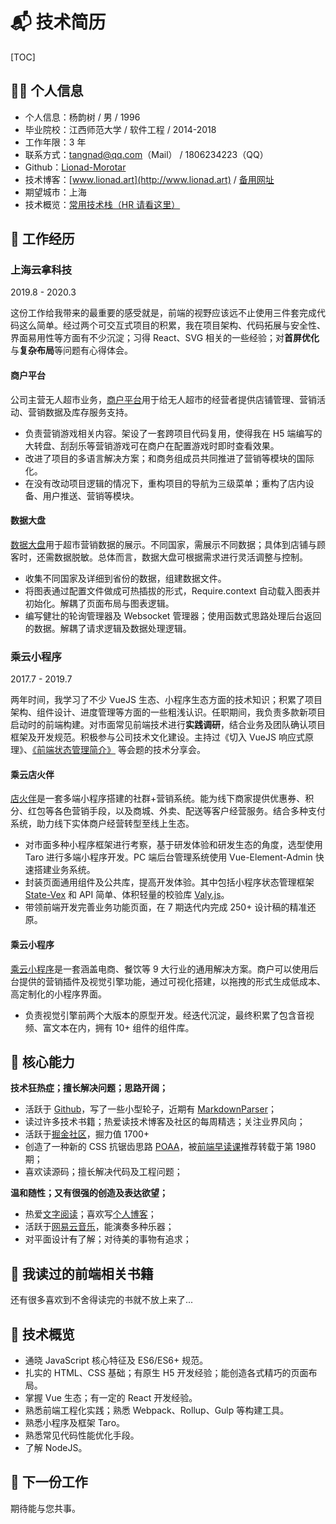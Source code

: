 # 📬 技术简历

<style>
    body.h1_content_技术简历 #valine-vuepress-comment {
        display: none;
    }
</style>

[TOC]

## 👨‍🚀 个人信息

* 个人信息：杨韵树 / 男 / 1996
* 毕业院校：江西师范大学 / 软件工程 / 2014-2018
* 工作年限：3 年
* 联系方式：tangnad@qq.com（Mail） / 1806234223（QQ）
* Github：[Lionad-Morotar](https://github.com/Lionad-Morotar)
* 技术博客：[www.lionad.art](http://www.lionad.art) / [备用网址](https://mgear-blogs.obs-website.cn-east-3.myhuaweicloud.com/)
* 期望城市：上海
* 技术概览：[常用技术栈（HR 请看这里）](/articles/gists/resume.html#🔨-技术概览)

## 🛫 工作经历

### 上海云拿科技

2019.8 - 2020.3

这份工作给我带来的最重要的感受就是，前端的视野应该远不止使用三件套完成代码这么简单。经过两个可交互式项目的积累，我在项目架构、代码拓展与安全性、界面易用性等方面有不少沉淀；习得 React、SVG 相关的一些经验；对**首屏优化**与**复杂布局**等问题有心得体会。

#### 商户平台

公司主营无人超市业务，[商户平台](/articles/gists/resume-prepare/commercial-platform.html)用于给无人超市的经营者提供店铺管理、营销活动、营销数据及库存服务支持。

* 负责营销游戏相关内容。架设了一套跨项目代码复用，使得我在 H5 端编写的大转盘、刮刮乐等营销游戏可在商户在配置游戏时即时查看效果。
* 改进了项目的多语言解决方案；和商务组成员共同推进了营销等模块的国际化。
* 在没有改动项目逻辑的情况下，重构项目的导航为三级菜单；重构了店内设备、用户推送、营销等模块。

#### 数据大盘

[数据大盘](/articles/gists/resume-prepare/shop-data.html)用于超市营销数据的展示。不同国家，需展示不同数据；具体到店铺与顾客时，还需数据脱敏。总体而言，数据大盘可根据需求进行灵活调整与控制。

* 收集不同国家及详细到省份的数据，组建数据文件。
* 将图表通过配置文件做成可热插拔的形式，Require.context 自动载入图表并初始化。解耦了页面布局与图表逻辑。
* 编写健壮的轮询管理器及 Websocket 管理器；使用函数式思路处理后台返回的数据。解耦了请求逻辑及数据处理逻辑。

### 乘云小程序

2017.7 - 2019.7

两年时间，我学习了不少 VueJS 生态、小程序生态方面的技术知识；积累了项目架构、组件设计、进度管理等方面的一些粗浅认识。任职期间，我负责多款新项目启动时的前端构建。对市面常见前端技术进行**实践调研**，结合业务及团队确认项目框架及开发规范。积极参与公司技术文化建设。主持过《切入 VueJS 响应式原理》、[《前端状态管理简介》](https://resume-assets.obs-website.cn-east-3.myhuaweicloud.com/%E5%89%8D%E7%AB%AF%E7%8A%B6%E6%80%81%E7%AE%A1%E7%90%86%E7%AE%80%E4%BB%8B.pptx) 等会题的技术分享会。

#### 乘云店火伴

[店火伴](http://www.takecloud.cn/home/shopPartner)是一套多端小程序搭建的社群+营销系统。能为线下商家提供优惠券、积分、红包等各色营销手段，以及商城、外卖、配送等客户经营服务。结合多种支付系统，助力线下实体商户经营转型至线上生态。

* 对市面多种小程序框架进行考察，基于研发体验和研发生态的角度，选型使用 Taro 进行多端小程序开发。PC 端后台管理系统使用 Vue-Element-Admin 快速搭建业务系统。
* 封装页面通用组件及公共库，提高开发体验。其中包括小程序状态管理框架 [State-Vex](https://github.com/takecloud/state-vex) 和 API 简单、体积轻量的校验库 [Valy.js](https://github.com/takecloud/valy)。
* 带领前端开发完善业务功能页面，在 7 期迭代内完成 250+ 设计稿的精准还原。

#### 乘云小程序

[乘云小程序](/articles/gists/resume-prepare/takecloud.html)是一套涵盖电商、餐饮等 9 大行业的通用解决方案。商户可以使用后台提供的营销插件及视觉引擎功能，通过可视化搭建，以拖拽的形式生成低成本、高定制化的小程序界面。

* 负责视觉引擎前两个大版本的原型开发。经迭代沉淀，最终积累了包含音视频、富文本在内，拥有 10+ 组件的组件库。

## 💖 核心能力

**技术狂热症；擅长解决问题；思路开阔；**

* 活跃于 [Github](https://github.com/Lionad-Morotar)，写了一些小型轮子，近期有 [MarkdownParser](https://github.com/Lionad-Morotar/read-source-code/tree/master/module/markdown-parser)；
* 读过许多技术书籍；热爱读技术博客及社区的每周精选；关注业界风向；
* 活跃于[掘金社区](https://juejin.im/user/289926800227694)，掘力值 1700+
* 创造了一种新的 CSS 抗锯齿思路 [POAA](https://juejin.im/post/6844904180776173581)，被[前端早读课](https://mp.weixin.qq.com/profile?src=3&timestamp=1596562383&ver=1&signature=07VDeMiUAG0av39cka13COjcq44y7n*Dm-SQWhg5*7EXWFNrljOrwLHppSHEyIt79pg3qdfkzbf7IcjfnYQi1A==)推荐转载于第 1980 期；
* 喜欢读源码；擅长解决代码及工程问题；

**温和随性；又有很强的创造及表达欲望；**

* 热爱[文字阅读](https://book.douban.com/people/lionad/collect)；喜欢写[个人博客](https://mgear-blogs.obs-website.cn-east-3.myhuaweicloud.com/)；
* 活跃于[网易云音乐](https://music.163.com/#/user/home?id=64236446)，能演奏多种乐器；
* 对平面设计有了解；对待美的事物有追求；

## 📕 我读过的前端相关书籍

<Commend
    type="title"
    src="https://cdn.jsdelivr.net/gh/Lionad-Morotar/blog-cdn/image/books/20200805015516.png"
    :callouts="[
        '《Webpack 实战：入门、进阶与调优》',
        '居玉皓 著 / 机械工业出版社 / 2019-6',
        'https://book.douban.com/subject/34430881/'
    ]"
/>

<Commend
    type="title"
    src="https://cdn.jsdelivr.net/gh/Lionad-Morotar/blog-cdn/image/books/20200805182455.png"
    :callouts="[
        '《JavaScript 之美》',
        'Anton Kovalyov / 杜春晓/司伟伟 / 中国电力出版社 / 2017-12-1',
        'https://book.douban.com/subject/28524769/'
    ]"
/>

<Commend
    type="title"
    src="https://cdn.jsdelivr.net/gh/Lionad-Morotar/blog-cdn/image/books/20200805182755.png"
    :callouts="[
        '《大教堂与集市》',
        'Eric S·Raymond / 卫剑钒 / 中国电力出版社 / 2014-5',
        'https://book.douban.com/subject/25881855/'
    ]"
/>

<Commend
    type="title"
    src="https://cdn.jsdelivr.net/gh/Lionad-Morotar/blog-cdn/image/books/20200805182951.png"
    :callouts="[
        '《计算机科学精粹》',
        '沃德斯顿·费雷拉·菲尔多 / 蒋楠 / 人民邮电出版社 / 2019-1',
        'https://book.douban.com/subject/30382590/'
    ]"
/>

<Commend
    type="title"
    src="https://cdn.jsdelivr.net/gh/Lionad-Morotar/blog-cdn/image/books/20200805183056.png"
    :callouts="[
        '《SEO 实战宝典》',
        '丁士锋 / 人民邮电出版社 / 2015-4-1',
        'https://book.douban.com/subject/26676942/'
    ]"
/>

<Commend
    type="title"
    caption="《我写我型》"
/>

<Commend
    type="title"
    caption="《艺术·设计的色彩构成》"
/>

<Commend
    type="title"
    caption="《艺术·设计的平面构成》"
/>

<Commend
    type="title"
    caption="《排版技术》"
/>

<Commend
    type="title"
    caption="《治字百方》"
/>

<Commend
    type="title"
    caption="《超越平凡的平面设计》"
/>

<Commend
    type="title"
    caption="《CSS 设计彻底研究》"
/>

<Commend
    type="title"
    src="https://cdn.jsdelivr.net/gh/Lionad-Morotar/blog-cdn/image/books/20200805183510.png"
    :callouts="[
        '《JavaScript 忍者秘籍》',
        'John Resig/Bear Bibeault / 徐涛 / 人民邮电出版社 / 2015-10',
        'https://book.douban.com/subject/26638316/'
    ]"
/>

<Commend
    type="title"
    src="https://cdn.jsdelivr.net/gh/Lionad-Morotar/blog-cdn/image/books/20200805183627.png"
    :callouts="[
        '《JavaScript 语言精粹》',
        'Douglas Crockford / 赵泽欣/鄢学鹍 / 电子工业出版社 / 2009-4',
        'https://book.douban.com/subject/3590768/'
    ]"
/>

<Commend
    type="title"
    src="https://cdn.jsdelivr.net/gh/Lionad-Morotar/blog-cdn/image/books/20200805183735.png"
    :callouts="[
        '《前端工程化：体系设计与实践》',
        '周俊鹏 / 电子工业出版社 / 2018-1',
        'https://book.douban.com/subject/27605366/'
    ]"
/>

<Commend
    type="title"
    src="https://cdn.jsdelivr.net/gh/Lionad-Morotar/blog-cdn/image/books/20200805183829.png"
    :callouts="[
        '《JavaScript 面向对象精要》',
        '尼古拉斯·泽卡斯 / 胡世杰 / 人民邮电出版社 / 2015-4',
        'https://book.douban.com/subject/26352658/'
    ]"
/>

<Commend
    type="title"
    src="https://cdn.jsdelivr.net/gh/Lionad-Morotar/blog-cdn/image/books/20200805183921.png"
    :callouts="[
        '《JavaScript 启示录》',
        'Cody Lindley / 徐涛 / 人民邮电出版社 / 2014-3-1',
        'https://book.douban.com/subject/25837367/'
    ]"
/>

<Commend
    type="title"
    src="https://cdn.jsdelivr.net/gh/Lionad-Morotar/blog-cdn/image/books/20200805184009.png"
    :callouts="[
        '《编写可维护的 JavaScript》',
        '扎卡斯 / 李晶/郭凯/张散集 / 人民邮电出版社 / 2013-4',
        'https://book.douban.com/subject/21792530/'
    ]"
/>

<Commend
    type="title"
    src="https://cdn.jsdelivr.net/gh/Lionad-Morotar/blog-cdn/image/books/20200805184114.png"
    :callouts="[
        '《你不知道的JavaScript（上卷）》',
        'Kyle Simpson / 赵望野/梁杰 / 人民邮电出版社 / 2015-4',
        'https://book.douban.com/subject/26351021/'
    ]"
/>

<Commend
    type="title"
    src="https://cdn.jsdelivr.net/gh/Lionad-Morotar/blog-cdn/image/books/黑客与画家.jpg"
    :callouts="[
        '《黑客与画家》',
        '做一个异端是有回报的，不仅是在科学领域，在任何有竞争的地方，只要你能看到别人看不到或不敢看的东西，你就有很大的优势。',
    ]"
/>

还有很多喜欢到不舍得读完的书就不放上来了...

## 🔨 技术概览

* 通晓 JavaScript 核心特征及 ES6/ES6+ 规范。
* 扎实的 HTML、CSS 基础；有原生 H5 开发经验；能创造各式精巧的页面布局。
* 掌握 Vue 生态；有一定的 React 开发经验。
* 熟悉前端工程化实践；熟悉 Webpack、Rollup、Gulp 等构建工具。
* 熟悉小程序及框架 Taro。
* 熟悉常见代码性能优化手段。
* 了解 NodeJS。

## 🛫 下一份工作

期待能与您共事。
